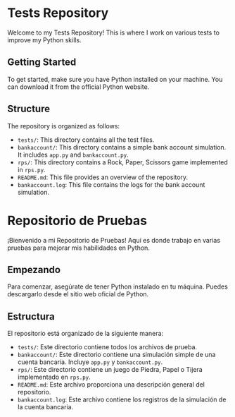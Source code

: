 # Tests Repository

Welcome to my Tests Repository! This is where I work on various tests to improve my Python skills.

## Getting Started

To get started, make sure you have Python installed on your machine. You can download it from the official Python website.

## Structure

The repository is organized as follows:

- `tests/`: This directory contains all the test files.
- `bankaccount/`: This directory contains a simple bank account simulation. It includes `app.py` and `bankaccount.py`.
- `rps/`: This directory contains a Rock, Paper, Scissors game implemented in `rps.py`.
- `README.md`: This file provides an overview of the repository.
- `bankaccount.log`: This file contains the logs for the bank account simulation.

# Repositorio de Pruebas

¡Bienvenido a mi Repositorio de Pruebas! Aquí es donde trabajo en varias pruebas para mejorar mis habilidades en Python.

## Empezando

Para comenzar, asegúrate de tener Python instalado en tu máquina. Puedes descargarlo desde el sitio web oficial de Python.

## Estructura

El repositorio está organizado de la siguiente manera:

- `tests/`: Este directorio contiene todos los archivos de prueba.
- `bankaccount/`: Este directorio contiene una simulación simple de una cuenta bancaria. Incluye `app.py` y `bankaccount.py`.
- `rps/`: Este directorio contiene un juego de Piedra, Papel o Tijera implementado en `rps.py`.
- `README.md`: Este archivo proporciona una descripción general del repositorio.
- `bankaccount.log`: Este archivo contiene los registros de la simulación de la cuenta bancaria.
